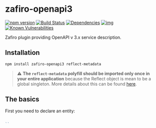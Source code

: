 # zafiro-openapi3

[![npm version](https://badge.fury.io/js/zafiro-openapi3.svg)](http://badge.fury.io/js/zafiro-openapi3)
[![Build Status](https://travis-ci.org/metadevpro/zafiro-openapi3.svg?branch=master)](https://travis-ci.org/metadevpro/zafiro-openapi3)
[![Dependencies](https://david-dm.org/metadevpro/zafiro-openapi3.svg)](https://david-dm.org/metadevpro/zafiro-openapi3#info=dependencies)
[![img](https://david-dm.org/metadevpro/zafiro-openapi3/dev-status.svg)](https://david-dm.org/metadevpro/zafiro-openapi3/#info=devDependencies)
[![Known Vulnerabilities](https://snyk.io/test/github/metadevpro/zafiro-openapi3/badge.svg)](https://snyk.io/test/github/metadevpro/zafiro-openapi3)

Zafiro plugin providing OpenAPI v 3.x service description.


## Installation

```sh
npm install zafiro-openapi3 reflect-metadata
```

> :warning: **The `reflect-metadata` polyfill should be imported only once in your entire application** because the Reflect object is mean to be a global singleton. More details about this can be found [here](https://github.com/inversify/InversifyJS/issues/262#issuecomment-227593844).

## The basics

First you need to declare an entity:

```ts

``
